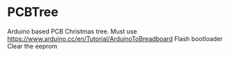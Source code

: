 # PCBTree
Arduino based PCB Christmas tree.
Must use https://www.arduino.cc/en/Tutorial/ArduinoToBreadboard
Flash bootloader
Clear the eeprom
